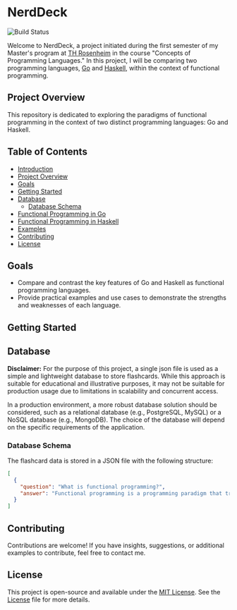 # NerdDeck

![Build Status](https://github.com/maex0/nerddeck/actions/workflows/build.yml/badge.svg)

Welcome to NerdDeck, a project initiated during the first semester of my Master's program at [TH Rosenheim](https://www.th-rosenheim.de) in the course "Concepts of Programming Languages." In this project, I will be comparing two programming languages, [Go](https://go.dev) and [Haskell](https://www.haskell.org), within the context of functional programming.

## Project Overview

This repository is dedicated to exploring the paradigms of functional programming in the context of two distinct programming languages: Go and Haskell.

## Table of Contents

- [Introduction](#nerddeck)
- [Project Overview](#project-overview)
- [Goals](#goals)
- [Getting Started](#getting-started)
- [Database](#database)
  - [Database Schema](#database-schema)
- [Functional Programming in Go](#functional-programming-in-go)
- [Functional Programming in Haskell](#functional-programming-in-haskell)
- [Examples](#examples)
- [Contributing](#contributing)
- [License](#license)

## Goals

- Compare and contrast the key features of Go and Haskell as functional programming languages.
- Provide practical examples and use cases to demonstrate the strengths and weaknesses of each language.

## Getting Started

## Database

**Disclaimer:** For the purpose of this project, a single json file is used as a simple and lightweight database to store flashcards. While this approach is suitable for educational and illustrative purposes, it may not be suitable for production usage due to limitations in scalability and concurrent access.

In a production environment, a more robust database solution should be considered, such as a relational database (e.g., PostgreSQL, MySQL) or a NoSQL database (e.g., MongoDB). The choice of the database will depend on the specific requirements of the application.

### Database Schema

The flashcard data is stored in a JSON file with the following structure:

```json
[
  {
    "question": "What is functional programming?",
    "answer": "Functional programming is a programming paradigm that treats computation as the evaluation of mathematical functions and avoids changing-state and mutable data."
  }
]
```

## Contributing

Contributions are welcome! If you have insights, suggestions, or additional examples to contribute, feel free to contact me.

## License

This project is open-source and available under the [MIT License](LICENSE). See the [License](LICENSE) file for more details.
